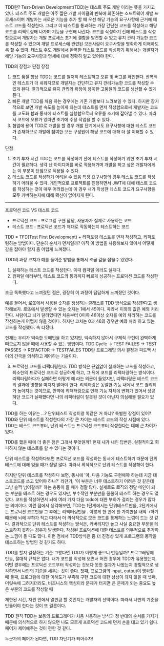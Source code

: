 
TDD란?
Test-Driven Development(TDD)는 테스트 주도 개발 이라는 뜻을 가지고 있다.
테스트 주도 개발은 아주 짧은 개발 사이클의 반복에 의존하는 소프트웨어 개발 프로세스이며 개발자는 새로운 기능을 추가 할 때 우선 해당 기능의 요구사항에 근거해
테스트 코드를 작성한다. 그리고 이 테스트를 통과하는 가장 간단한 코드를 작성하고 해당 코드를 리펙토링해 나가며 기능을 구현해 나간다. 코드를 작성하기 전에
테스트를 작성함으로써 개발자는 개발 프로세스 초기에 결함을 발견할 수 있고 유지 관리 가능한 코드를 작성할 수 있으며 개발 프로세스에 관련된 모든사람이 요구사항을 명확하게 이해하도록 할 수 있따.
테스트 주도 개발에서 완벽한 테스트 코드를 작성하기 위해서는 개발자가 해당 기능의 요구사항과 명세에 대해 정확히 알고 있어야 한다.

TDD의 장점과 단점
장점
1. 코드 품질 향상
TDD는 코드를 철저히 테스트하고 오류 및 버그를 확인한다. 반복적인 테스트가 더 쉬워지므로 개발자는 간단하고 유지 관리가능한 코드를 작성할 수 있게 된다. 결과적으로 유지 관리와 확장이 용이한
고품질의 코드를 생산할 수 있게 된다.
2. 빠른 개발
TDD를 처음 하는 경우에는 기존 개발보다 느려보일 수 있다. 하지만 장기적으로 보면 개발 속도를 높이게 되는데 테스트를 먼저 작성함으로써 개발자는 코드를 고도화 함과 동시에 테스트를
실행함으로써 오류를 조기에 잡아낼 수 있다. 따라서 코드에 오류가 있따면 초기에 수정 작업을 할 수 있다.
3. 협업에 용이
TDD로 개발을 할 경우 개발 단계에서도 요구사항에 대한 테스트 코드가 존재하므로 개발에 참여한 모든 구성원이 해당 코드에 대해 더 잘 이해할 수 있다.

단점
1. 초기 투자 시간
TDD는 코드를 작성하기 전에 테스트를 작성하기 위한 초기 투자 시간이 필요하다. 생각 난 아이디어를 바로 적용해가며 개발을 하고 싶은 개발자에게는 이 부분이 단점으로 적용될 수 있다.
2. 테스트 코드를 작성하기 어려울 수 있음
특정 요구사항의 경우 테스트 코드를 작성하기 어려울 수 있따. 개인적으로 프로젝트를 진행하면서 JWT에 대해 테스트 코드를 작성하는 것이 매우 어려웠는데 이 경우 내가 작성한 테스트 코드가
요구사항을 모두 커버하는지에 대해 확신이 없어지게 된다.

-------------------------------------------------------------------------------------------------------------------------------------------------------------
프로덕션 코드 VS 테스트 코드
- 프로덕션 코드 : 프로그램 구현 담당, 사용자가 실제로 사용하는 코드
- 테스트 코드 : 프로덕션 코드가 제대로 작동하는지 테스트하는 코드

TDD = TFD(Test First Development) + 리팩토링
테스트를 먼저 작성하고, 리팩토링하는 방법이다.
단순히 순서가 먼저일까? 아직 이 방법을 사용해보지 않아서 어떻게 감을 잡아야 할지 좀 어렵게 느껴졌다.

TDD의 과정
코치가 예를 들어준 방법을 통해서 조금 감을 잡을수 있었다.
1. 실패하는 테스트 코드를 작성한다. 이때 컴파일 에러도 실패다.
2. 컴파일 에러부터, 테스트 코드의 통과까지 빠르게 성공하는 프로덕션 코드를 작성한다.

조금 독특했다고 느껴졌던 점은, 굉장히 이 과정이 답답하게 느껴졌던 것이다.

예를 들어서, 로또에서 사용될 숫자를 생성하는 클래스를 TDD 방식으로 작성한다고 생각해보자.
로또에서 발생할 수 있는 숫자는 1에서 45이다. 따라서 이외의 값은 예외 처리한다.
사람이고 뇌가 달려있따면 처음부터 0이하 46이상 숫자를 예외 처리하는 코드를 작성하는게 어렵지 않을 것이다.
하지만 코치는 0과 46의 경우만 예외 처리 하고 있는 코드를 작성했다. 속 터졌다.

현재는 우리가 익숙한 도메인을 하고 있지만, 익숙하지 않아서 구체적 구현이 완벽하게 떠오르지 않을 때에 사용할 수 있는 방법이다.
TDD Cycle ->  TEST FAILES -> TEST PASSES -> REFACTOR -> TESTFAILES
TDD란 프로그래밍 의사 결정과 피드백 사이의 간극을 의식하고 제어하는 기술이다.

3. 프로덕션 코드를 리팩터링한다.
TDD 방식은 끈임없이 실패하는 코드를 작성하고, 최소한의 프로덕션 코드로 성공하게 하고, 그 뒤에 코드를 리팩터링하는 방식이다.
리팩터링하다가 실패하면 어떻게 해 라는 의문이 들었지만, 리팩터링은 테스트 코드의 결과에 영향을 미치지 말아야 한다.
리팩터링은 동일한 기능 내에서 코드 퀄리티가 높아지는 것이므로, 만약에 리팩터링으로 인해 기능 자체에 변화가 있어서 성공하던 코드가 실패했다면
나의 리팩터링이 잘못된 것이 아닌지 의심해볼 필요가 있다.

TDD를 하는 이유는 ...? 단위테스트 작성이랑 똑같은 거 아냐? 특별한 장점이 있어?
TDD와 단위 테스트를 작성한다의 가장 큰 차이는 테스트 코드의 작성 시점에 있다.
TDD는 테스트 코드부터, 단위 테스트는 프로덕션 코드부터 작성한다는 데에 큰 차이가 있다.

TDD를 했을 때에 더 좋은 점은 그래서 무엇일까?
현재 내가 내린 답변은, 실질적이고 회피하지 않는 테스트를 할 수 있다는 것이다.

단위 테스트를 작성하다보면 프로덕션 코드를 작성하는 동시에 테스트하기 때문에 단위 테스트에 대해 잊을 때가 정말 많다.
따라서 의식적으로 단위 테스트를 작성해야 한다.

하지만 단위 테스트를 작성하다 보면, 동시에 '아, 다음 기능도 구현해야 하는데 지금 테스트코드를 쓰고 있어야 하나?' 라던가,
'이 부분은 너무 테스트하기 어려운 것 같은데 그냥 슬쩍 넘어갈까?' 하는 충동이 들 때가 정말 많다.
실제로도 로직의 정말 메인이 되는 부분을 테스트 하는 경우도 있지만, 부수적인 부분만을 꼼꼼히 테스트 하는 경우도 많았다.
코드를 작성하면서 뇌에 여러 가지 다음 todo에 대한 부하가 걸리는 경우가 많다는 의미이다. 이런 점에서 생각해보면, TDD는 1단계에서는 단위테스트만을,
2단계에서는 프로덕션 코드만을 그 후에는 리팩터링만을 . 이렇게 한 번에 한 가지만을 새악ㄱ하기 때문에 뇌에 부하가 적고 따라서 더 의식적으로 모든 코드를 통제하는 느낌이 드는 것 같다.
결과적으로 단위 테스트를 작성하는 방식은, 커버리지만 높고 사실 중요한 부분을 테스트하지 못하는 경우가 발생한다.
작성된 프로덕션에 대한 테스트를 의무적으로 추가하는 느낌이 들 때도 많다.
이런 점에서 TDD방식은 좀 더 진정성 있게 프로그램의 동작을 테스트하는 방법인 것 같기도 하다.

TDD를 할지 결정하는 기준
그렇다면 TDD가 이렇게 좋으니 만능일까?
프로그래밍에 만능, 절대적 규칙은 없다. 내가 코드를 작성해 보면서 어떤 경우에 TDD가 유용했는지, 어떤 경우에는 프로덕션 코드부터 작성하는 것보다 못한 결과가 나왔는지 경험적으로 생각하면서
나만의 기준을 세우는 것이 좋다.
첫째, 프로그램의 input, output이 명확할 때
둘째, 프로그램에 대한 이해도가 부족해 구현 코드에 대한 상상이 되지 않을 때
셋째, 머릿속에 그려지더라도, 비즈니스의 핵심이라 문제가 터지면 큰 문제가 되는 중요도 높은 부분의 코드를 작성할 때

제한된 시간, 자원 안에서 얼만큼 할 것인지는 개발자의 선택이다. 따라서 나만의 기준을 만들어야 한다는 것이 또 결론이다.

TDD 원칙
TDD는 보통의 프로그래머가 처음 사용하는 방식과 정 반대의 순서를 가지기 때문에 의식적으로 하지 않으면 나도 모르게 프로덕션 코드에 먼저 손을 대고 있기 쉽다. 페어가 제어해주는 것이 편한 것 같다.

누군가의 페어가 된다면, TDD 차단기가 되어주자!

